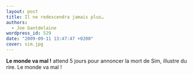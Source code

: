 ```yaml
---
layout: post
title: Il ne redescendra jamais plus…
authors:
  - Joe Gantdelaine
wordpress_id: 529
date: "2009-09-11 13:47:47 +0200"
cover: sim.jpg
---
```


**Le monde va mal !** attend 5 jours pour annoncer la mort de Sim, illustre du
rire. Le monde va mal !
